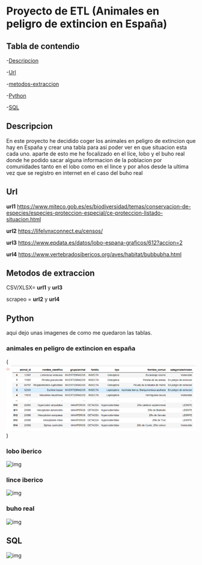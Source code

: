 # Proyecto de ETL (Animales en peligro de extincion en España)

## Tabla de contendio

-[Descripcion](#descripcion)

-[Url](#url)

-[metodos-extraccion](#metodos-de-extraccion)

-[Python](#python)

-[SQL](#sql)


## Descripcion 

En este proyecto he decidido coger los animales en peligro de extincion que hay en España y crear una tabla para asi poder ver en que situacion esta cada uno. aparte de esto me he focalizado en el lice, lobo y el buho real donde he podido sacar alguna informacion de la poblacion por comunidades tanto en el lobo como en el lince y por años desde la ultima vez que se registro en internet en el caso del buho real

## Url
**url1** https://www.miteco.gob.es/es/biodiversidad/temas/conservacion-de-especies/especies-proteccion-especial/ce-proteccion-listado-situacion.html 

**url2** https://lifelynxconnect.eu/censos/ 

**url3** https://www.epdata.es/datos/lobo-espana-graficos/612?accion=2 

**url4** https://www.vertebradosibericos.org/aves/habitat/bubbubha.html

## Metodos de extraccion
CSV/XLSX= **url1** y **url3**

scrapeo = **url2** y **url4**

## Python
aqui dejo unas imagenes de como me quedaron las tablas.
### animales en peligro de extincion en españa
(![Alt text](image-2.png))
### lobo iberico
![img]("C:\ironhack\labs\semana4\animales-en-peligro-de-extincion-Spain\media\image-3.png")
### lince iberico
![img]("C:\ironhack\labs\semana4\animales-en-peligro-de-extincion-Spain\media\image-1-2.png")
### buho real
![img]("C:\ironhack\labs\semana4\animales-en-peligro-de-extincion-Spain\media\image-5.png")

## SQL
![img]("C:\ironhack\labs\semana4\animales-en-peligro-de-extincion-Spain\media\image-6.png")

